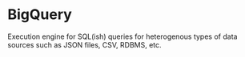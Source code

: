 # BigQuery
Execution engine for SQL(ish) queries for heterogenous types of data sources such as JSON files, CSV, RDBMS, etc.
